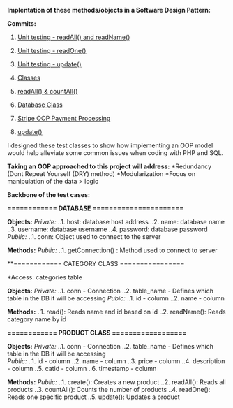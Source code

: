 **Implentation of these methods/objects in a Software Design Pattern:**
      
**Commits:**

1. [Unit testing - readAll() and readName()](https://github.com/StevenHunt/Logistic_Cafe/commit/764b90dd977f22a9aa604873b288aaca5f2a8511)
      
2. [Unit testing - readOne()](https://github.com/StevenHunt/Logistic_Cafe/commit/99b81f31839e8a9692243ba0f5ff36d8dcd32189)
      
3. [Unit testing - update()](https://github.com/StevenHunt/Logistic_Cafe/commit/cbf1cf8b433fe9ed8ce75d5c5cadc2e99333661f)
      
4. [Classes](https://github.com/StevenHunt/Logistic_Cafe/commit/552ffa795a604279fc32d3f7fd76dbbecfad9804)
      
5. [readAll() & countAll()](https://github.com/StevenHunt/Logistic_Cafe/commit/a5c930cf1e0ead8790ffcac79887cd00633d9846)
      
6. [Database Class](https://github.com/StevenHunt/Logistic_Cafe/commit/b209c5767cfe5e7881efe2517fc47fc40ef305bd)
      
7. [Stripe OOP Payment Processing](https://github.com/StevenHunt/Logistic_Cafe/commit/2c92644d72c61a47c5ed8cc3e3d2aefe16de7c39)
      
8. [update()](https://github.com/StevenHunt/Logistic_Cafe/commit/32fa43815377c32bee02e0f1994d22a11c6fbad0)
     
     
I designed these test classes to show how implementing an OOP model would help alleviate some common issues when coding
with PHP and SQL. 
      
**Taking an OOP approached to this project will address:** 
          *Redundancy (Dont Repeat Yourself (DRY) method)
          *Modularization
          *Focus on manipulation of the data > logic
    
**Backbone of the test cases:** 

**============ DATABASE ======================**
      
**Objects:** 
*Private:*
..1. host: database host address
..2. name: database name
..3. username: database username
..4. password: database password
*Public:*
..1. conn: Object used to connect to the server
        
**Methods:** 
*Public:*
..1. getConnection() : Method used to connect to server
      
**============ CATEGORY CLASS ================
      
*Access: categories table
      
**Objects:**
*Private:*
..1. conn - Connection
..2. table_name - Defines which table in the DB it will be accessing
*Pubic:* 
..1. id - column 
..2. name - column 
      
**Methods:** 
..1. read(): Reads name and id based on id
..2. readName(): Reads category name by id

**============ PRODUCT CLASS ==================**  
      
**Objects:** 
*Private:* 
..1. conn - Connection
..2. table_name - Defines which table in the DB it will be accessing  
*Public:* 
..1. id - column
..2. name - column
..3. price - column
..4. description - column
..5. catid - column
..6. timestamp - column
            
**Methods:** 
*Public:* 
..1. create(): Creates a new product
..2. readAll(): Reads all products
..3. countAll(): Counts the number of products
..4. readOne(): Reads one specific product
..5. update(): Updates a product
    
    
    
